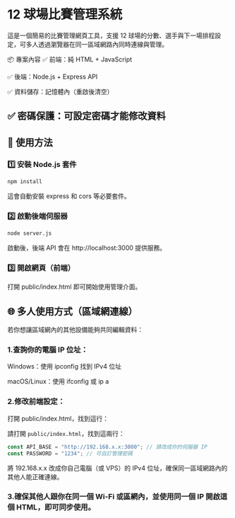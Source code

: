 # 12 球場比賽管理系統
這是一個簡易的比賽管理網頁工具，支援 12 球場的分數、選手與下一場排程設定，可多人透過瀏覽器在同一區域網路內同時連線與管理。

📦 專案內容
✅ 前端：純 HTML + JavaScript

✅ 後端：Node.js + Express API

✅ 資料儲存：記憶體內（重啟後清空）

✅ 密碼保護：可設定密碼才能修改資料
---

## 🚀 使用方法

### 1️⃣ 安裝 Node.js 套件

```bash
npm install
```
這會自動安裝 express 和 cors 等必要套件。

### 2️⃣ 啟動後端伺服器

```bash
node server.js
```
啟動後，後端 API 會在 http://localhost:3000 提供服務。

### 3️⃣ 開啟網頁（前端）
打開 public/index.html 即可開始使用管理介面。

## 🌐 多人使用方式（區域網連線）
若你想讓區域網內的其他設備能夠共同編輯資料：

### 1.查詢你的電腦 IP 位址：

Windows：使用 ipconfig 找到 IPv4 位址

macOS/Linux：使用 ifconfig 或 ip a

### 2.修改前端設定：

打開 public/index.html，找到這行：

請打開 `public/index.html`，找到這兩行：

```js
const API_BASE = "http://192.168.x.x:3000"; // 請改成你的伺服器 IP
const PASSWORD = "1234"; // 可自訂管理密碼
```
將 192.168.x.x 改成你自己電腦（或 VPS）的 IPv4 位址，確保同一區域網路內的其他人能正確連線。

### 3.確保其他人跟你在同一個 Wi-Fi 或區網內，並使用同一個 IP 開啟這個 HTML，即可同步使用。

